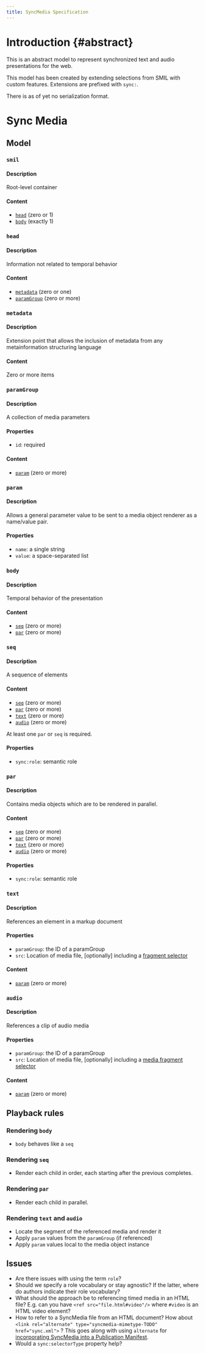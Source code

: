 ```yaml
---
title: SyncMedia Specification
---
```

# Introduction {#abstract}
This is an abstract model to represent synchronized text and audio presentations for the web. 

This model has been created by extending selections from SMIL with custom features. Extensions are prefixed with `sync:`. 

There is as of yet no serialization format. 


# Sync Media

## Model

### `smil` 
#### Description
Root-level container

#### Content
* [`head`](#head) (zero or 1)
* [`body`](#body) (exactly 1)


### `head`
#### Description
Information not related to temporal behavior

#### Content
* [`metadata`](#metadata) (zero or one)
* [`paramGroup`](#paramGroup) (zero or more)


### `metadata`
#### Description
Extension point that allows the inclusion of metadata from any metainformation structuring language

#### Content
Zero or more items


### `paramGroup`
#### Description
A collection of media parameters

#### Properties
* `id`: required

#### Content
* [`param`](#param) (zero or more)


### `param`
#### Description 
Allows a general parameter value to be sent to a media object renderer as a name/value pair.

#### Properties
* `name`: a single string
* `value`: a space-separated list


### `body`
#### Description
Temporal behavior of the presentation

#### Content
* [`seq`](#seq) (zero or more)
* [`par`](#par) (zero or more)


### `seq`
#### Description
A sequence of elements

#### Content
* [`seq`](#seq) (zero or more)
* [`par`](#par) (zero or more)
* [`text`](#text) (zero or more)
* [`audio`](#audio) (zero or more)

At least one `par` or `seq` is required.

#### Properties
* `sync:role`: semantic role


### `par`
#### Description
Contains media objects which are to be rendered in parallel.

#### Content
* [`seq`](#seq) (zero or more)
* [`par`](#par) (zero or more)
* [`text`](#text) (zero or more)
* [`audio`](#audio) (zero or more)

#### Properties
* `sync:role`: semantic role

### `text`
#### Description 
References an element in a markup document

#### Properties
* `paramGroup`: the ID of a paramGroup
* `src`: Location of media file, [optionally] including a [fragment selector](https://www.w3.org/TR/selectors-states/#FragmentSelector_def)

#### Content
* [`param`](#param) (zero or more)


### `audio`
#### Description 
References a clip of audio media

#### Properties
* `paramGroup`: the ID of a paramGroup
* `src`: Location of media file, [optionally] including a [media fragment selector](https://www.w3.org/TR/selectors-states/#FragmentSelector_def)


#### Content
* [`param`](#param) (zero or more)


## Playback rules

### Rendering `body`
* `body` behaves like a `seq`

### Rendering `seq`
* Render each child in order, each starting after the previous completes.

### Rendering `par`
* Render each child in parallel.

### Rendering `text` and `audio`
* Locate the segment of the referenced media and render it
* Apply `param` values from the `paramGroup` (if referenced)
* Apply `param` values local to the media object instance


## Issues

* Are there issues with using the term `role`?
* Should we specify a role vocabulary or stay agnostic? If the latter, where do authors indicate their role vocabulary?
* What should the approach be to referencing timed media in an HTML file? E.g. can you have `<ref src="file.html#video"/>` where `#video` is an HTML video element?
* How to refer to a SyncMedia file from an HTML document? How about `<link rel="alternate" type="syncmedia-mimetype-TODO" href="sync.xml">` ? This goes along with using `alternate` for [incorporating SyncMedia into a Publication Manifest](incorporating-into-pubmanifest.html).
* Would a `sync:selectorType` property help? 